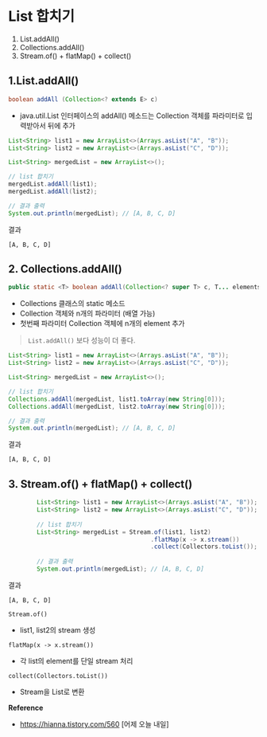 # List 합치기

1. List.addAll()
2. Collections.addAll()
3. Stream.of() + flatMap() + collect()

## 1.List.addAll()
 
```java
boolean addAll (Collection<? extends E> c)
```

- java.util.List 인터페이스의 addAll() 메소드는 Collection 객체를 파라미터로 입력받아서 뒤에 추가

```java
List<String> list1 = new ArrayList<>(Arrays.asList("A", "B"));
List<String> list2 = new ArrayList<>(Arrays.asList("C", "D"));

List<String> mergedList = new ArrayList<>();

// list 합치기
mergedList.addAll(list1);
mergedList.addAll(list2);

// 결과 출력
System.out.println(mergedList); // [A, B, C, D]
```

결과
```shell
[A, B, C, D]
```

## 2. Collections.addAll()
```java
public static <T> boolean addAll(Collection<? super T> c, T... elements)
```

- Collections 클래스의 static 메소드
- Collection 객체와 n개의 파라미터 (배열 가능)
- 첫번째 파라미터 Collection 객체에 n개의 element 추가

> `List.addAll()` 보다 성능이 더 좋다.

```java
List<String> list1 = new ArrayList<>(Arrays.asList("A", "B"));
List<String> list2 = new ArrayList<>(Arrays.asList("C", "D"));

List<String> mergedList = new ArrayList<>();

// list 합치기
Collections.addAll(mergedList, list1.toArray(new String[0]));
Collections.addAll(mergedList, list2.toArray(new String[0]));

// 결과 출력
System.out.println(mergedList); // [A, B, C, D]
```

결과
```shell
[A, B, C, D]
```

## 3. Stream.of() + flatMap() + collect()

```java
        List<String> list1 = new ArrayList<>(Arrays.asList("A", "B"));
        List<String> list2 = new ArrayList<>(Arrays.asList("C", "D"));
 
        // list 합치기
        List<String> mergedList = Stream.of(list1, list2)
                                        .flatMap(x -> x.stream())
                                        .collect(Collectors.toList());
 
        // 결과 출력
        System.out.println(mergedList); // [A, B, C, D]
```

결과
```shell
[A, B, C, D]
```

`Stream.of()`
- list1, list2의 stream 생성

`flatMap(x -> x.stream())`
- 각 list의 element를 단일 stream 처리
 
`collect(Collectors.toList())`
- Stream을 List로 변환


**Reference**
- https://hianna.tistory.com/560 [어제 오늘 내일]